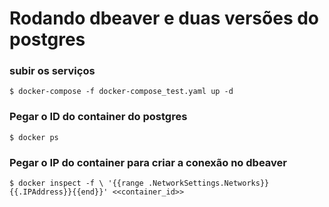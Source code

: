 # Rodando dbeaver e duas versões do postgres

### subir os serviços
 ```
 $ docker-compose -f docker-compose_test.yaml up -d
```

### Pegar o ID do container do postgres

```$ docker ps```

### Pegar o IP do container para criar a conexão no dbeaver

``` 
$ docker inspect -f \ '{{range .NetworkSettings.Networks}}{{.IPAddress}}{{end}}' <<container_id>>
```